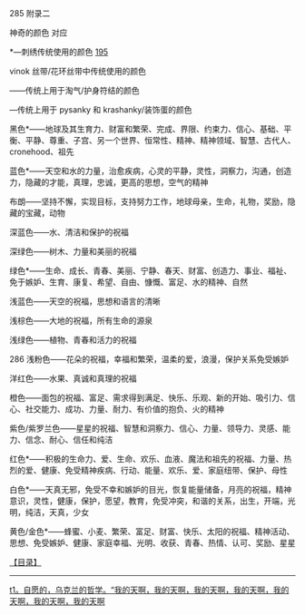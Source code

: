 <title>BYBOW-23</title>   <link rel="stylesheet" type="text/css" href="../stylesheet.css"> <link rel="stylesheet" type="text/css" href="../page_styles.css">

285 附录二

神奇的颜色
对应

*—刺绣传统使用的颜色 [195](part0031.html#footnote-194)

vinok 丝带/花环丝带中传统使用的颜色

——传统上用于淘气/护身符结的颜色

—传统上用于 pysanky 和 krashanky/装饰蛋的颜色

黑色*——地球及其生育力、财富和繁荣、完成、界限、约束力、信心、基础、平衡、平静、尊重、子宫、另一个世界、恒常性、精神、精神领域、智慧、古代人、cronehood、祖先

蓝色*——天空和水的力量，治愈疾病，心灵的平静，灵性，洞察力，沟通，创造力，隐藏的才能，真理，忠诚，更高的思想，空气的精神

布朗——坚持不懈，实现目标，支持努力工作，地球母亲，生命，礼物，奖励，隐藏的宝藏，动物

深蓝色——水、清洁和保护的祝福

深绿色——树木、力量和美丽的祝福

绿色*——生命、成长、青春、美丽、宁静、春天、财富、创造力、事业、福祉、免于嫉妒、生育、康复、希望、自由、慷慨、富足、水的精神、自然

浅蓝色——天空的祝福，思想和语言的清晰

浅棕色——大地的祝福，所有生命的源泉

浅绿色——植物、青春和活力的祝福

286 浅粉色——花朵的祝福，幸福和繁荣，温柔的爱，浪漫，保护关系免受嫉妒

洋红色——水果、真诚和真理的祝福

橙色——面包的祝福、富足、需求得到满足、快乐、乐观、新的开始、吸引力、信心、社交能力、成功、力量、耐力、有价值的抱负、火的精神

紫色/紫罗兰色——星星的祝福、智慧和洞察力、信心、力量、领导力、灵感、能力、信念、耐心、信任和纯洁

红色*——积极的生命力、爱、生命、欢乐、血液、魔法和祖先的祝福、力量、热烈的爱、健康、免受精神疾病、行动、能量、欢乐、爱、家庭纽带、保护、母性

白色*——天真无邪，免受不幸和嫉妒的目光，恢复能量储备，月亮的祝福，精神意识，灵性，健康，保护，愿望，教育，免受冲突，和谐的关系，出生，开端，光明，纯洁，天真，少女

黄色/金色*——蜂蜜、小麦、繁荣、富足、财富、快乐、太阳的祝福、精神活动、思想、免受嫉妒、健康、家庭幸福、光明、收获、青春、热情、认可、奖励、星星

[【目录】](part0004.html#_idTextAnchor001)

* * *

[t1。自愿的，乌克兰的哲学。“我的天啊，我的天啊，我的天啊，我的天啊，我的天啊，我的天啊，我的天啊](part0031.html#footnote-194-backlink)